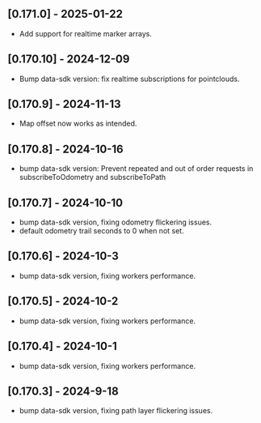 ## [0.171.0] - 2025-01-22

- Add support for realtime marker arrays.

## [0.170.10] - 2024-12-09

- Bump data-sdk version: fix realtime subscriptions for pointclouds.

## [0.170.9] - 2024-11-13

- Map offset now works as intended.

## [0.170.8] - 2024-10-16

- bump data-sdk version: Prevent repeated and out of order requests in subscribeToOdometry and subscribeToPath

## [0.170.7] - 2024-10-10

- bump data-sdk version, fixing odometry flickering issues.
- default odometry trail seconds to 0 when not set.

## [0.170.6] - 2024-10-3

- bump data-sdk version, fixing workers performance.

## [0.170.5] - 2024-10-2

- bump data-sdk version, fixing workers performance.

## [0.170.4] - 2024-10-1

- bump data-sdk version, fixing workers performance.

## [0.170.3] - 2024-9-18

- bump data-sdk version, fixing path layer flickering issues.
